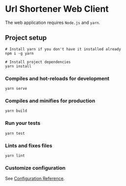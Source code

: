 # Url Shortener Web Client

The web application requires `Node.js` and `yarn`.
 

## Project setup
```
# Install yarn if you don't have it installed already
npm i -g yarn

# Install project dependencies
yarn install
```

### Compiles and hot-reloads for development

```
yarn serve
```

### Compiles and minifies for production

```
yarn build
```

### Run your tests

```
yarn test
```

### Lints and fixes files

```
yarn lint
```

### Customize configuration
See [Configuration Reference](https://cli.vuejs.org/config/).

